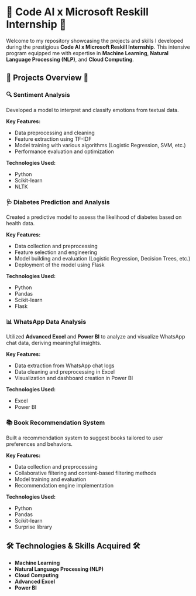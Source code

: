 # 🌟 Code AI x Microsoft Reskill Internship 🌟

Welcome to my repository showcasing the projects and skills I developed during the prestigious <b>Code AI x Microsoft Reskill Internship</b>. This intensive program equipped me with expertise in <b>Machine Learning</b>, <b>Natural Language Processing (NLP)</b>, and <b>Cloud Computing</b>.

## 🚀 Projects Overview 🚀

### 🔍 Sentiment Analysis
Developed a model to interpret and classify emotions from textual data.

<b>Key Features:</b>
<ul>
  <li>Data preprocessing and cleaning</li>
  <li>Feature extraction using TF-IDF</li>
  <li>Model training with various algorithms (Logistic Regression, SVM, etc.)</li>
  <li>Performance evaluation and optimization</li>
</ul>

<b>Technologies Used:</b>
<ul>
  <li>Python</li>
  <li>Scikit-learn</li>
  <li>NLTK</li>
</ul>

### 🩺 Diabetes Prediction and Analysis
Created a predictive model to assess the likelihood of diabetes based on health data.

<b>Key Features:</b>
<ul>
  <li>Data collection and preprocessing</li>
  <li>Feature selection and engineering</li>
  <li>Model building and evaluation (Logistic Regression, Decision Trees, etc.)</li>
  <li>Deployment of the model using Flask</li>
</ul>

<b>Technologies Used:</b>
<ul>
  <li>Python</li>
  <li>Pandas</li>
  <li>Scikit-learn</li>
  <li>Flask</li>
</ul>

### 📊 WhatsApp Data Analysis
Utilized <b>Advanced Excel</b> and <b>Power BI</b> to analyze and visualize WhatsApp chat data, deriving meaningful insights.

<b>Key Features:</b>
<ul>
  <li>Data extraction from WhatsApp chat logs</li>
  <li>Data cleaning and preprocessing in Excel</li>
  <li>Visualization and dashboard creation in Power BI</li>
</ul>

<b>Technologies Used:</b>
<ul>
  <li>Excel</li>
  <li>Power BI</li>
</ul>

### 📚 Book Recommendation System
Built a recommendation system to suggest books tailored to user preferences and behaviors.

<b>Key Features:</b>
<ul>
  <li>Data collection and preprocessing</li>
  <li>Collaborative filtering and content-based filtering methods</li>
  <li>Model training and evaluation</li>
  <li>Recommendation engine implementation</li>
</ul>

<b>Technologies Used:</b>
<ul>
  <li>Python</li>
  <li>Pandas</li>
  <li>Scikit-learn</li>
  <li>Surprise library</li>
</ul>

## 🛠️ Technologies & Skills Acquired 🛠️
<ul>
  <li><b>Machine Learning</b></li>
  <li><b>Natural Language Processing (NLP)</b></li>
  <li><b>Cloud Computing</b></li>
  <li><b>Advanced Excel</b></li>
  <li><b>Power BI</b></li>
</ul>
